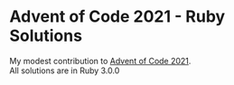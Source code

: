 # Advent of Code 2021 - Ruby Solutions

My modest contribution to [Advent of Code 2021](https://adventofcode.com/2021).  
All solutions are in Ruby 3.0.0